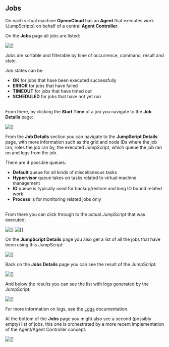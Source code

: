 ## Jobs

On each virtual machine **OpenvCloud** has an **Agent** that executes work (JumpScripts) on behalf of a central **Agent Controller**.

On the **Jobs** page all jobs are listed:

![[]](Jobs.png)

Jobs are sortable and filterable by time of occurrence, command, result and state.

Job states can be:

- **OK** for jobs that have been executed successfully
- **ERROR** for jobs that have failed
- **TIMEOUT** for jobs that have timed out
- **SCHEDULED** for jobs that have not yet run

<br/>From there, by clicking the **Start Time** of a job you navigate to the **Job Details** page:

![[]](JobDetails.png)

From the **Job Details** section you can navigate to the **JumpScript Details** page, with more information such as the grid and node IDs where the job ran, roles the job ran by, the executed JumpScript, which queue the job ran on and logs from the job.

There are 4 possible queues:

- **Default** queue for all kinds of miscellaneous tasks
- **Hypervisor** queue takes on tasks related to virtual machine management
- **IO** queue is typically used for backup/restore and long IO bound related work
- **Process** is for monitoring related jobs only

<br/>From there you can click through to the actual JumpScript that was executed:

![[]](JumpScriptDetails.png)
![[]](JumpScript.png)

On the **JumpScript Details** page you also get a list of all the jobs that have been using this JumpScript:

![[]](Jobs3.png)

Back on the **Jobs Details** page you can see the result of the JumpScript:

![[]](Result.png)

And below the results you can see the list with logs generated by the JumpScript:

![[]](Logs.png)

For more information on logs, see the [Logs](../Logs/Logs.md) documentation.

At the bottom of the **Jobs** page you might also see a second (possibly empty) list of jobs, this one is orchestrated by a more recent implementation of the Agent/Agent Controller concept:

![[]](Jobs2.png)
